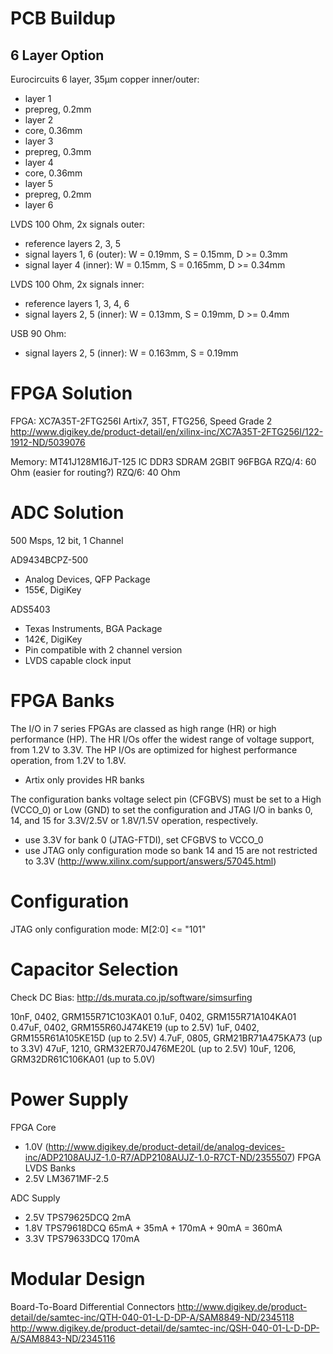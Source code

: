 PCB Buildup
===========

6 Layer Option
--------------

Eurocircuits 6 layer, 35µm copper inner/outer:
- layer 1
- prepreg, 0.2mm
- layer 2
- core, 0.36mm
- layer 3
- prepreg, 0.3mm
- layer 4
- core, 0.36mm
- layer 5
- prepreg, 0.2mm
- layer 6

LVDS 100 Ohm, 2x signals outer:
- reference layers 2, 3, 5
- signal layers 1, 6 (outer): W = 0.19mm, S = 0.15mm, D >= 0.3mm
- signal layer 4 (inner): W = 0.15mm, S = 0.165mm, D >= 0.34mm

LVDS 100 Ohm, 2x signals inner:
- reference layers 1, 3, 4, 6
- signal layers 2, 5 (inner): W = 0.13mm, S = 0.19mm, D >= 0.4mm

USB 90 Ohm:
- signal layers 2, 5 (inner): W = 0.163mm, S = 0.19mm


FPGA Solution
=============

FPGA:
XC7A35T-2FTG256I
Artix7, 35T, FTG256, Speed Grade 2
http://www.digikey.de/product-detail/en/xilinx-inc/XC7A35T-2FTG256I/122-1912-ND/5039076

Memory:
MT41J128M16JT-125
IC DDR3 SDRAM 2GBIT 96FBGA
RZQ/4: 60 Ohm (easier for routing?)
RZQ/6: 40 Ohm

ADC Solution
============

500 Msps, 12 bit, 1 Channel

AD9434BCPZ-500
- Analog Devices, QFP Package
- 155€, DigiKey

ADS5403
- Texas Instruments, BGA Package
- 142€, DigiKey
- Pin compatible with 2 channel version
- LVDS capable clock input

FPGA Banks
==========

The I/O in 7 series FPGAs are classed as high range (HR) or high performance (HP). The HR I/Os offer the widest range of voltage support, from 1.2V to 3.3V. The HP I/Os are optimized for highest performance operation, from 1.2V to 1.8V.
- Artix only provides HR banks

The configuration banks voltage select pin (CFGBVS) must be set to a High (VCCO_0) or Low (GND) to set the configuration and JTAG I/O in banks 0, 14, and 15 for 3.3V/2.5V or 1.8V/1.5V operation, respectively.
- use 3.3V for bank 0 (JTAG-FTDI), set CFGBVS to VCCO_0
- use JTAG only configuration mode so bank 14 and 15 are not restricted to 3.3V (http://www.xilinx.com/support/answers/57045.html)

Configuration
=============

JTAG only configuration mode: M[2:0] <= "101"


Capacitor Selection
===================

Check DC Bias: http://ds.murata.co.jp/software/simsurfing

10nF, 0402, GRM155R71C103KA01
0.1uF, 0402, GRM155R71A104KA01
0.47uF, 0402, GRM155R60J474KE19 (up to 2.5V)
1uF, 0402, GRM155R61A105KE15D (up to 2.5V)
4.7uF, 0805, GRM21BR71A475KA73 (up to 3.3V)
47uF, 1210, GRM32ER70J476ME20L (up to 2.5V)
10uF, 1206, GRM32DR61C106KA01 (up to 5.0V)

Power Supply
============

FPGA Core
- 1.0V (http://www.digikey.de/product-detail/de/analog-devices-inc/ADP2108AUJZ-1.0-R7/ADP2108AUJZ-1.0-R7CT-ND/2355507)
FPGA LVDS Banks
- 2.5V LM3671MF-2.5

ADC Supply
- 2.5V TPS79625DCQ
2mA
- 1.8V TPS79618DCQ
65mA + 35mA + 170mA + 90mA = 360mA
- 3.3V TPS79633DCQ
170mA


Modular Design
==============
Board-To-Board Differential Connectors
http://www.digikey.de/product-detail/de/samtec-inc/QTH-040-01-L-D-DP-A/SAM8849-ND/2345118
http://www.digikey.de/product-detail/de/samtec-inc/QSH-040-01-L-D-DP-A/SAM8843-ND/2345116

